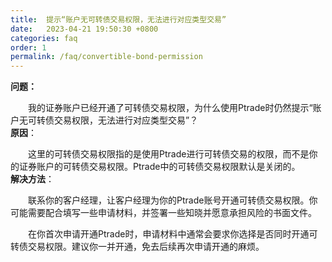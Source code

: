 ```yaml
---
title:  提示“账户无可转债交易权限，无法进行对应类型交易”
date:   2023-04-21 19:50:30 +0800
categories: faq
order: 1
permalink: /faq/convertible-bond-permission
---
```


<b>问题：</b>

&emsp;&emsp;我的证券账户已经开通了可转债交易权限，为什么使用Ptrade时仍然提示“账户无可转债交易权限，无法进行对应类型交易”？
<br>
<b>原因</b>：

&emsp;&emsp;这里的可转债交易权限指的是使用Ptrade进行可转债交易的权限，而不是你的证券账户的可转债交易权限。Ptrade中的可转债交易权限默认是关闭的。
<br>
<b>解决方法</b>：

&emsp;&emsp;联系你的客户经理，让客户经理为你的Ptrade账号开通可转债交易权限。你可能需要配合填写一些申请材料，并签署一些知晓并愿意承担风险的书面文件。

&emsp;&emsp;在你首次申请开通Ptrade时，申请材料中通常会要求你选择是否同时开通可转债交易权限。建议你一并开通，免去后续再次申请开通的麻烦。